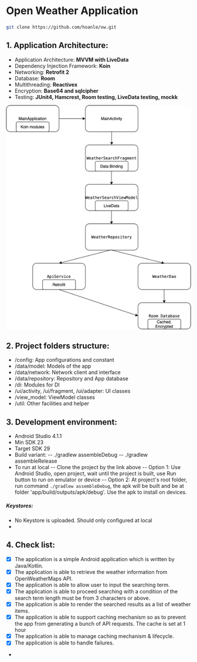# Open Weather Application
```bash
git clone https://github.com/hoanle/ow.git
```

## **1. Application Architecture:**
- Application Architecture: **MVVM with LiveData**
- Dependency Injection Framework: **Koin**
- Networking: **Retrofit 2**
- Database: **Room**
- Multithreading: **Reactivex**
- Encryption: **Base64 and sqlcipher**
- Testing: **JUnit4, Hamcrest, Room testing, LiveData testing, mockk**

![Application Architecture](flow.png)

## **2. Project folders structure:**
- /config: App configurations and constant
- /data/model: Models of the app
- /data/network: Network client and interface
- /data/repository: Repository and App database
- /di: Modules for DI
- /ui/activity, /ui/fragment, /ui/adapter: UI classes
- /view_model: ViewModel classes
- /util: Other facilities and helper

## 3. Development environment:
- Android Studio 4.1.1
- Min SDK 23
- Target SDK 29
- Build variant:
-- ./gradlew assembleDebug
-- ./gradlew assembleRelease
- To run at local
-- Clone the project by the link above
-- Option 1: Use Android Studio, open project, wait until the project is built, use Run button to run on emulator or device
-- Option 2: At project's root folder, run command `./gradlew assembleDebug`, the apk will be built and be at folder 'app/build/outputs/apk/debug'. Use the apk to install on devices.

##### Keystores:
- No Keystore is uploaded. Should only configured at local
-
## **4. Check list:**
- [x] The application is a simple Android application which is written by Java/Kotlin.
- [x] The application is able to retrieve the weather information from OpenWeatherMaps API.
- [x] The application is able to allow user to input the searching term.
- [x] The application is able to proceed searching with a condition of the search term length
must be from 3 characters or above.
- [x] The application is able to render the searched results as a list of weather items.
- [x] The application is able to support caching mechanism so as to prevent the app from
generating a bunch of API requests. The cache is set at 1 hour
- [x] The application is able to manage caching mechanism & lifecycle.
- [x] The application is able to handle failures.
- 
